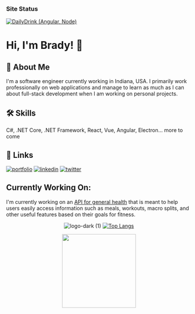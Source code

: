 ### Site Status
[![DailyDrink (Angular, Node)](https://api.netlify.com/api/v1/badges/8ead3c82-cd08-4a4b-98c2-a6a87e4a3576/deploy-status)](https://app.netlify.com/sites/shiny-blini-a03db6/deploys)

# Hi, I'm Brady! 👋


## 🚀 About Me
I'm a software engineer currently working in Indiana, USA. I primarily work professionally on  web applications and manage to learn as much as I can about full-stack development when I am working on personal projects.


## 🛠 Skills
C#, .NET Core, .NET Framework, React, Vue, Angular, Electron... more to come


## 🔗 Links
[![portfolio](https://img.shields.io/badge/my_portfolio-000?style=for-the-badge&logo=ko-fi&logoColor=white)](https://github.com/bradyscode)
[![linkedin](https://img.shields.io/badge/linkedin-0A66C2?style=for-the-badge&logo=linkedin&logoColor=white)](https://www.linkedin.com/in/bradystohler)
[![twitter](https://img.shields.io/badge/twitter-1DA1F2?style=for-the-badge&logo=twitter&logoColor=white)](https://twitter.com/bradyscode)


## Currently Working On:
I'm currently working on an [API for general health](https://github.com/bradyscode/calorie-buddy-dot-net) that is meant to help users easily access information such as meals, workouts, macro splits, and other useful features based on their goals for fitness.

<div align="center">
  
   ![logo-dark (1)](https://user-images.githubusercontent.com/58865862/169107560-41e8e78b-e5b2-49b1-9858-5a88b907af5d.png)
  [![Top Langs](https://github-readme-stats.vercel.app/api/top-langs/?username=bradyscode&layout=compact)](https://github.com/anuraghazra/github-readme-stats)

</div>


<p align="center">
  <img width="60%" height="100%" style="display:inline;height:200px;width:auto;" align="center" src="https://github-readme-stats.vercel.app/api?username=bradyscode&count_private=true&theme=github_dark&show_icons=true" />
  </p>
